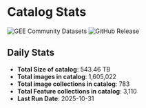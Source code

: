 # Catalog Stats

![GEE Community Datasets](https://img.shields.io/endpoint?url=https://gist.githubusercontent.com/samapriya/34bc0c1280d475d3a69e3b60a706226e/raw/community.json)
![GitHub Release](https://img.shields.io/github/v/release/samapriya/awesome-gee-community-datasets)

## Daily Stats

<!-- START_MARKER -->
* **Total Size of catalog**: 543.46 TB
* **Total images in catalog**: 1,605,022
* **Total image collections in catalog**: 783
* **Total Feature collections in catalog**: 3,110
* **Last Run Date**: 2025-10-31
<!-- END_MARKER -->
